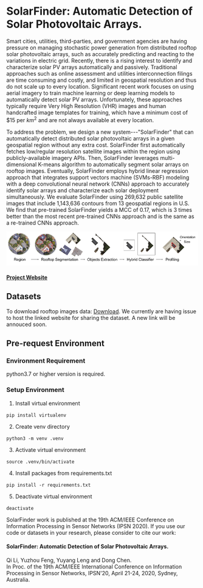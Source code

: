 # SolarFinder: Automatic Detection of Solar Photovoltaic Arrays.

Smart cities, utilities, third-parties, and government agencies are having pressure on managing stochastic power generation from distributed rooftop solar photovoltaic arrays, such as accurately predicting and reacting to the variations in electric grid. Recently, there is a rising interest to identify and characterize solar PV arrays automatically and passively. Traditional approaches such as online assessment and utilities interconnection filings are time consuming and costly, and limited in geospatial resolution and thus do not scale up to every location. Significant recent work focuses on using aerial imagery to train machine learning or deep learning models to automatically detect solar PV arrays. Unfortunately, these approaches typically require Very High Resolution (VHR) images and human handcrafted image templates for training, which have a minimum cost of \$15 per $km^2$ and are not always available at every location.

To address the problem, we design a new system---"SolarFinder" that can automatically detect distributed solar photovoltaic arrays in a given geospatial region without any extra cost. SolarFinder first automatically fetches low/regular resolution satellite images within the region using publicly-available imagery APIs. Then, SolarFinder leverages multi-dimensional K-means algorithm to automatically segment solar arrays on rooftop images. Eventually, SolarFinder employs hybrid linear regression approach that integrates support vectors machine (SVMs-RBF) modeling with a deep convolutional neural network (CNNs) approach to accurately identify solar arrays and characterize each solar deployment simultaneously. We evaluate SolarFinder using 269,632 public satellite images that include 1,143,636 contours from 13 geospatial regions in U.S. We find that pre-trained SolarFinder yields a MCC of 0.17, which is 3 times better than the most recent pre-trained CNNs approach and is the same as a re-trained CNNs approach. 

<p align="center"> 
<img src="image/pipeline.png">
</p>

#### [Project Website](https://cps.cs.fiu.edu/projects/solarfinder-project/)

## Datasets

To download rooftop images data: [Download](https://www.kaggle.com/datasets/qli027/solar-finder). We currently are having issue to host the linked website for sharing the dataset. A new link will be annouced soon.

## Pre-request Environment

### Environment Requirement

python3.7 or higher version is required.

### Setup Environment
1. Install virtual environment
```
pip install virtualenv
```

2. Create venv directory
```
python3 -m venv .venv
```

3. Activate virtual environment
```
source .venv/bin/activate
```

4. Install packages from requirements.txt
```
pip install -r requirements.txt
```

5. Deactivate virtual environment
```
deactivate
```

SolarFinder work is published at the 19th ACM/IEEE Conference on Information Processing in Sensor Networks (IPSN 2020).
If you use our code or datasets in your research, please consider to cite our work:

#### SolarFinder: Automatic Detection of Solar Photovoltaic Arrays.<br>
Qi Li, Yuzhou Feng, Yuyang Leng and Dong Chen.<br>
In Proc. of the 19th ACM/IEEE International Conference on Information Processing in Sensor Networks, IPSN'20, April 21-24, 2020, Sydney, Australia.


